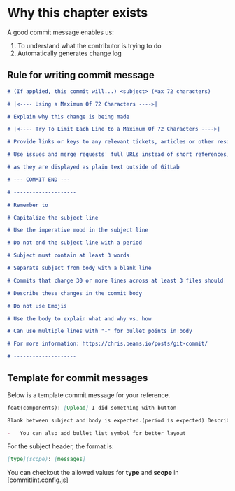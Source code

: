 # Why this chapter exists

A good commit message enables us:

1. To understand what the contributor is trying to do
2. Automatically generates change log

## Rule for writing commit message

```md
# (If applied, this commit will...) <subject> (Max 72 characters)

# |<---- Using a Maximum Of 72 Characters ---->|

# Explain why this change is being made

# |<---- Try To Limit Each Line to a Maximum Of 72 Characters ---->|

# Provide links or keys to any relevant tickets, articles or other resources

# Use issues and merge requests' full URLs instead of short references,

# as they are displayed as plain text outside of GitLab

# --- COMMIT END ---

# --------------------

# Remember to

# Capitalize the subject line

# Use the imperative mood in the subject line

# Do not end the subject line with a period

# Subject must contain at least 3 words

# Separate subject from body with a blank line

# Commits that change 30 or more lines across at least 3 files should

# Describe these changes in the commit body

# Do not use Emojis

# Use the body to explain what and why vs. how

# Can use multiple lines with "-" for bullet points in body

# For more information: https://chris.beams.io/posts/git-commit/

# --------------------
```

## Template for commit messages

Below is a template commit message for your reference.

```md
feat(components): [Upload] I did something with button

Blank between subject and body is expected.(period is expected) Describes your change in one line or multi-line. Capitalize your first letter when starting a new line Please do not exceeds 72 characters per line, because that would be harder to comprehend.

-   You can also add bullet list symbol for better layout
```

For the subject header, the format is:

```md
[type](scope): [messages]
```

You can checkout the allowed values for **type** and **scope** in [commitlint.config.js]
